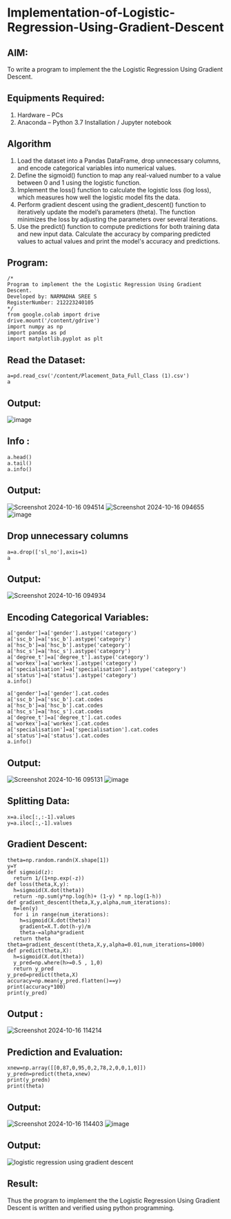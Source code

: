 # Implementation-of-Logistic-Regression-Using-Gradient-Descent

## AIM:
To write a program to implement the the Logistic Regression Using Gradient Descent.

## Equipments Required:
1. Hardware – PCs
2. Anaconda – Python 3.7 Installation / Jupyter notebook

## Algorithm
1. Load the dataset into a Pandas DataFrame, drop unnecessary columns, and encode categorical variables into numerical values.
2. Define the sigmoid() function to map any real-valued number to a value between 0 and 1 using the logistic function.
3. Implement the loss() function to calculate the logistic loss (log loss), which measures how well the logistic model fits the data.
4. Perform gradient descent using the gradient_descent() function to iteratively update the model’s parameters (theta). The function minimizes the loss by adjusting the parameters over several iterations.
5. Use the predict() function to compute predictions for both training data and new input data. Calculate the accuracy by comparing predicted values to actual values and print the model's accuracy and predictions.


## Program:
```
/*
Program to implement the the Logistic Regression Using Gradient Descent.
Developed by: NARMADHA SREE S
RegisterNumber: 212223240105
*/
from google.colab import drive
drive.mount('/content/gdrive')
import numpy as np
import pandas as pd
import matplotlib.pyplot as plt
```
## Read the Dataset:
```
a=pd.read_csv('/content/Placement_Data_Full_Class (1).csv')
a
```
## Output:
![image](https://github.com/user-attachments/assets/cb81a177-2b4d-4139-b8b3-87896d323419)
## Info :
```
a.head()
a.tail()
a.info()
```
## Output:

![Screenshot 2024-10-16 094514](https://github.com/user-attachments/assets/dc2d6eb9-e900-4c03-bf7a-6107d63e72ab)
![Screenshot 2024-10-16 094655](https://github.com/user-attachments/assets/fdbc132c-9454-4142-b5c2-2d6fef972b89)
![image](https://github.com/user-attachments/assets/9ad47c29-1ea9-4738-a858-c26db8ed6da9)

## Drop unnecessary columns
```
a=a.drop(['sl_no'],axis=1)
a
```
## Output:
![Screenshot 2024-10-16 094934](https://github.com/user-attachments/assets/689b4970-82a2-48cb-80ad-f0f8742c1869)

## Encoding Categorical Variables:
```
a['gender']=a['gender'].astype('category')
a['ssc_b']=a['ssc_b'].astype('category')
a['hsc_b']=a['hsc_b'].astype('category')
a['hsc_s']=a['hsc_s'].astype('category')
a['degree_t']=a['degree_t'].astype('category')
a['workex']=a['workex'].astype('category')
a['specialisation']=a['specialisation'].astype('category')
a['status']=a['status'].astype('category')
a.info()

a['gender']=a['gender'].cat.codes
a['ssc_b']=a['ssc_b'].cat.codes
a['hsc_b']=a['hsc_b'].cat.codes
a['hsc_s']=a['hsc_s'].cat.codes
a['degree_t']=a['degree_t'].cat.codes
a['workex']=a['workex'].cat.codes
a['specialisation']=a['specialisation'].cat.codes
a['status']=a['status'].cat.codes
a.info()
```
## Output:
![Screenshot 2024-10-16 095131](https://github.com/user-attachments/assets/492de0b1-f138-4ece-993d-fdaf91dd1105)
![image](https://github.com/user-attachments/assets/c6a67e9c-c407-4c35-a9f6-196cccea0570)

## Splitting Data:
```
x=a.iloc[:,:-1].values
y=a.iloc[:,-1].values
```
## Gradient Descent:
```
theta=np.random.randn(X.shape[1])
y=Y
def sigmoid(z):
  return 1/(1+np.exp(-z))
def loss(theta,X,y):
  h=sigmoid(X.dot(theta))
  return -np.sum(y*np.log(h)+ (1-y) * np.log(1-h))
def gradient_descent(theta,X,y,alpha,num_iterations):
  m=len(y)
  for i in range(num_iterations):
    h=sigmoid(X.dot(theta))
    gradient=X.T.dot(h-y)/m
    theta-=alpha*gradient
  return theta
theta=gradient_descent(theta,X,y,alpha=0.01,num_iterations=1000)
def predict(theta,X):
  h=sigmoid(X.dot(theta))
  y_pred=np.where(h>=0.5 , 1,0)
  return y_pred
y_pred=predict(theta,X)
accuracy=np.mean(y_pred.flatten()==y)
print(accuracy*100)
print(y_pred)
```
## Output :
![Screenshot 2024-10-16 114214](https://github.com/user-attachments/assets/a0cb9c87-e2ec-4e8d-8e96-9dd49ee9eee6)

## Prediction and Evaluation:
```
xnew=np.array([[0,87,0,95,0,2,78,2,0,0,1,0]])
y_predn=predict(theta,xnew)
print(y_predn)
print(theta)
```
## Output:
![Screenshot 2024-10-16 114403](https://github.com/user-attachments/assets/ab805222-996e-473e-bccc-d277b6790d04)
![image](https://github.com/user-attachments/assets/969a5e07-9dc9-4f06-8fb9-2b93aa1766c9)
## Output:
![logistic regression using gradient descent](sam.png)


## Result:
Thus the program to implement the the Logistic Regression Using Gradient Descent is written and verified using python programming.
